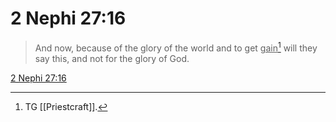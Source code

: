 # 2 Nephi 27:16

> And now, because of the glory of the world and to get <u>gain</u>[^a] will they say this, and not for the glory of God.

[2 Nephi 27:16](https://www.churchofjesuschrist.org/study/scriptures/bofm/2-ne/27?lang=eng&id=p16#p16)


[^a]: TG [[Priestcraft]].
